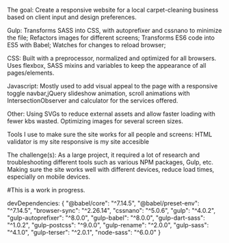 The goal: Create a responsive website for a local carpet-cleaning business based on client input and design preferences. 

Gulp:
Transforms SASS into CSS, with autoprefixer and cssnano to minimize the file; Refactors images for different screens; Transforms ES6 code into ES5 with Babel; Watches for changes to reload browser;

CSS:
Built with a preprocessor, normalized and optimized for all browsers. Uses flexbox, SASS mixins and variables to keep the appearance of all pages/elements.

Javascript:
Mostly used to add visual appeal to the page with a responsive toggle navbar,jQuery slideshow animation, scroll animations with IntersectionObserver and calculator for the services offered.

Other: Using SVGs to reduce external assets and allow faster loading with fewer kbs wasted. Optimizing images for several screen sizes.

Tools I use to make sure the site works for all people and screens:
HTML validator
is my site responsive
is my site accesible

The challenge(s):
As a large project, it required a lot of research and troubleshooting different tools such as various NPM packages, Gulp, etc. Making sure the site works well with different devices, reduce load times, especially on mobile devices.


#This is a work in progress.

devDependencies: {
    "@babel/core": "^7.14.5",
    "@babel/preset-env": "^7.14.5",
    "browser-sync": "^2.26.14",
    "cssnano": "^5.0.6",
    "gulp": "^4.0.2",
    "gulp-autoprefixer": "^8.0.0",
    "gulp-babel": "^8.0.0",
    "gulp-dart-sass": "^1.0.2",
    "gulp-postcss": "^9.0.0",
    "gulp-rename": "^2.0.0",
    "gulp-sass": "^4.1.0",
    "gulp-terser": "^2.0.1",
    "node-sass": "^6.0.0"
}